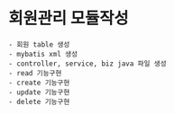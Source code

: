 # 회원관리 모듈작성
    - 회원 table 생성
    - mybatis xml 생성
    - controller, service, biz java 파일 생성
    - read 기능구현
    - create 기능구현
    - update 기능구현
    - delete 기능구현
    